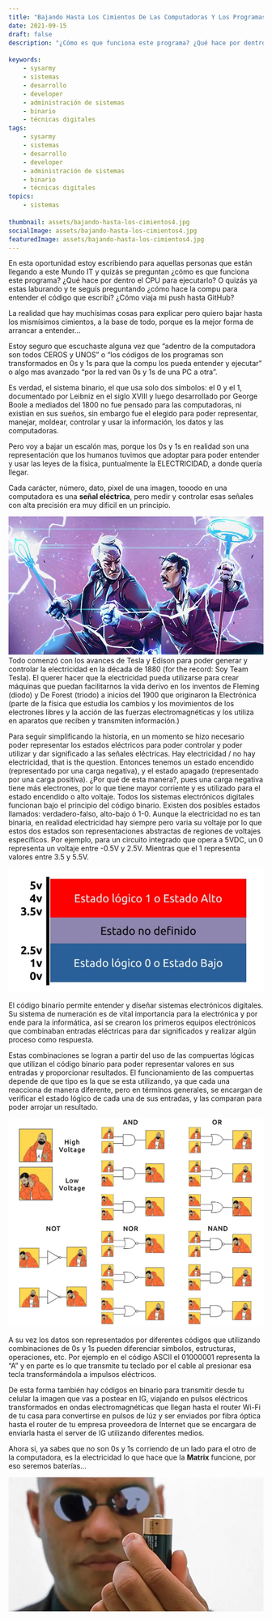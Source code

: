 ```yaml
---
title: "Bajando Hasta Los Cimientos De Las Computadoras Y Los Programas"
date: 2021-09-15
draft: false
description: "¿Cómo es que funciona este programa? ¿Qué hace por dentro el CPU para ejecutarlo?  ¿Cómo hace la compu para entender el código que escribí? ¿Cómo viaja mi push hasta GitHub?"

keywords:
    - sysarmy
    - sistemas
    - desarrollo
    - developer
    - administración de sistemas
    - binario
    - técnicas digitales
tags:
    - sysarmy
    - sistemas
    - desarrollo
    - developer
    - administración de sistemas
    - binario
    - técnicas digitales
topics:
    - sistemas

thumbnail: assets/bajando-hasta-los-cimientos4.jpg
socialImage: assets/bajando-hasta-los-cimientos4.jpg
featuredImage: assets/bajando-hasta-los-cimientos4.jpg
---
```

En esta oportunidad estoy escribiendo para aquellas personas que están llegando a este Mundo IT y quizás se preguntan ¿cómo es que funciona este programa? ¿Qué hace por dentro el CPU para ejecutarlo?
O quizás ya estas laburando y te seguís preguntando ¿cómo hace la compu para entender el código que escribí? ¿Cómo viaja mi push hasta GitHub?

La realidad que hay muchísimas cosas para explicar pero quiero bajar hasta los mismísimos cimientos, a la base de todo, porque es la mejor forma de arrancar a entender…

Estoy seguro que escuchaste alguna vez que “adentro de la computadora son todos CEROS y UNOS” o “los códigos de los programas son transformados en 0s y 1s para que la compu los pueda entender y ejecutar” o algo mas avanzado “por la red van 0s y 1s de una PC a otra”.

Es verdad, el sistema binario, el que usa solo dos símbolos: el 0 y el 1, documentado por Leibniz en el siglo XVIII y luego desarrollado por George Boole a mediados del 1800 no fue pensado para las computadoras, ni existian en sus sueños, sin embargo fue el elegido para poder representar, manejar, moldear, controlar y usar la información, los datos y las computadoras.

Pero voy a bajar un escalón mas, porque los 0s y 1s en realidad son una representación que los humanos tuvimos que adoptar para poder entender y usar las leyes de la física, puntualmente la ELECTRICIDAD, a donde quería llegar.

Cada carácter, número, dato, pixel de una imagen, tooodo en una computadora es una **señal eléctrica**, pero medir y controlar esas señales con alta precisión era muy difícil en un principio. 

![](assets/bajando-hasta-los-cimientos0.jpg)
Todo comenzó con los avances de Tesla y Edison para poder generar y controlar la electricidad en la década de 1880 (for the record: Soy Team Tesla). El querer hacer que la electricidad pueda utilizarse para crear máquinas que puedan facilitarnos la vida derivo en los inventos de Fleming (diodo) y De Forest (triodo) a inicios del 1900 que originaron la Electrónica (parte de la física que estudia los cambios y los movimientos de los electrones libres y la acción de las fuerzas electromagnéticas y los utiliza en aparatos que reciben y transmiten información.)

Para seguir simplificando la historia, en un momento se hizo necesario poder representar los estados eléctricos para poder controlar y poder utilizar y dar significado a las señales eléctricas. Hay electricidad / no hay electricidad, that is the question. Entonces tenemos un estado encendido (representado por una carga negativa), y el estado apagado (representado por una carga positiva). ¿Por qué de esta manera?, pues una carga negativa tiene más electrones, por lo que tiene mayor corriente y es utilizado para el estado encendido o alto voltaje.
Todos los sistemas electrónicos digitales funcionan bajo el principio del código binario. Existen dos posibles estados llamados: verdadero-falso, alto-bajo ó 1-0. Aunque la electricidad no es tan binaria, en realidad electricidad hay siempre pero varia su voltaje por lo que estos dos estados son representaciones abstractas de regiones de voltajes específicos. Por ejemplo, para un circuito integrado que opera a 5VDC, un 0 representa un voltaje entre -0.5V y 2.5V. Mientras que el 1 representa valores entre 3.5 y 5.5V.

![](assets/bajando-hasta-los-cimientos2.jpg)

El código binario permite entender y diseñar sistemas electrónicos digitales. Su sistema de numeración es de vital importancia para la electrónica y por ende para la informática, así se crearon los primeros equipos electrónicos que combinaban entradas eléctricas para dar significados y realizar algún proceso como respuesta.

Estas combinaciones se logran a partir del uso de las compuertas lógicas que utilizan el código binario para poder representar valores en sus entradas y proporcionar resultados. El funcionamiento de las compuertas depende de que tipo es la que se esta utilizando, ya que cada una reacciona de manera diferente, pero en términos generales, se encargan de verificar el estado lógico de cada una de sus entradas, y las comparan para poder arrojar un resultado.

![](assets/bajando-hasta-los-cimientos1.jpg)

A su vez los datos son representados por diferentes códigos que utilizando combinaciones de 0s y 1s pueden diferenciar símbolos, estructuras, operaciones, etc. Por ejemplo en el código ASCII el 01000001 representa la “A” y en parte es lo que transmite tu teclado por el cable al presionar esa tecla transformándola a impulsos eléctricos.

De esta forma también hay códigos en binario para transmitir desde tu celular la imagen que vas a postear en IG, viajando en pulsos eléctricos transformados en ondas electromagnéticas que llegan hasta el router Wi-Fi de tu casa para convertirse en pulsos de lúz y ser enviados por fibra óptica hasta el router de tu empresa proveedora de Internet que se encargara de enviarla hasta el server de IG utilizando diferentes medios.

Ahora si, ya sabes que no son 0s y 1s corriendo de un lado para el otro de la computadora, es la electricidad lo que hace que la **Matrix** funcione, por eso seremos baterías…

![](assets/bajando-hasta-los-cimientos3.png)



